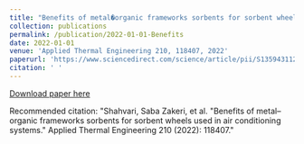 ```yaml
---
title: "Benefits of metal�organic frameworks sorbents for sorbent wheels used in air conditioning systems"
collection: publications
permalink: /publication/2022-01-01-Benefits
date: 2022-01-01
venue: 'Applied Thermal Engineering 210, 118407, 2022'
paperurl: 'https://www.sciencedirect.com/science/article/pii/S1359431122003635'
citation: ' '
---
```

[Download paper here](https://www.sciencedirect.com/science/article/pii/S1359431122003635)

Recommended citation: "Shahvari, Saba Zakeri, et al. "Benefits of metal–organic frameworks sorbents for sorbent wheels used in air conditioning systems." Applied Thermal Engineering 210 (2022): 118407."